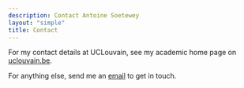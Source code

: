 ```yaml
---
description: Contact Antoine Soetewey
layout: "simple"
title: Contact
---
```


For my contact details at UCLouvain, see my academic home page on <a href="https://uclouvain.be/en/directories/antoine.soetewey" target="_blank" rel="noopener">uclouvain.be</a>.

For anything else, send me an [email](mailto:ant.soetewey@gmail.com) to get in touch.